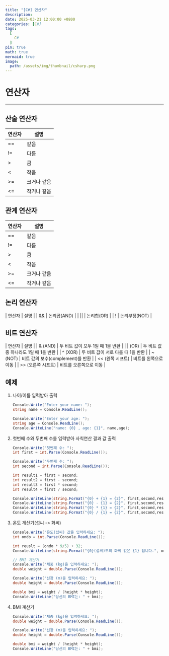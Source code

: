 ```yaml
---
title: "[C#] 연산자"
description: 
date: 2025-03-21 12:00:00 +0800
categories: [C#]
tags:
  [
    C#
  ]
pin: true
math: true
mermaid: true
image:
  path: /assets/img/thumbnail/csharp.png
---
```


# 연산자

--- 

## 산술 연산자

| 연산자 | 설명 |
| --- | --- |
| == | 같음 |
| != | 다름 |
| > | 큼 |
| < | 작음 |
| >= | 크거나 같음 |
| <= | 작거나 같음 |

## 관계 연산자

| 연산자 | 설명 |
| --- | --- |
| == | 같음 |
| != | 다름 |
| > | 큼 |
| < | 작음 |
| >= | 크거나 같음 |
| <= | 작거나 같음 |

## 논리 연산자

| 연산자 | 설명 |
| && | 논리곱(AND) |
| \|\| | 논리합(OR) |
| ! | 논리부정(NOT) |

## 비트 연산자

| 연산자 | 설명 |
| & (AND) | 두 비트 값이 모두 1일 때 1을 반환 |
| \| (OR) | 두 비트 값 중 하나라도 1일 때 1을 반환 |
| ^ (XOR) | 두 비트 값이 서로 다를 때 1을 반환 |
| ~ (NOT) | 비트 값의 보수(complement)를 반환 |
| << (왼쪽 시프트) | 비트를 왼쪽으로 이동 |
| >> (오른쪽 시프트) | 비트를 오른쪽으로 이동 |


## 예제

1. 나이/이름 입력받아 출력  
    ```c#
    Console.Write("Enter your name: ");
    string name = Console.ReadLine();

    Console.Write("Enter your age: ");
    string age = Console.ReadLine();
    Console.WriteLine("name: {0} , age: {1}", name,age);
    ```

2. 첫번째 수와 두번째 수를 입력받아 사칙연산 결과 값 출력  
    ```c#
    Console.Write("첫번째 수: ");
    int first = int.Parse(Console.ReadLine());

    Console.Write("두번째 수: ");
    int second = int.Parse(Console.ReadLine());

    int result1 = first + second;
    int result2 = first - second;
    int result3 = first * second;
    int result4 = first / second;

    Console.WriteLine(string.Format("{0} + {1} = {2}", first,second,result1));
    Console.WriteLine(string.Format("{0} - {1} = {2}", first,second,result2));
    Console.WriteLine(string.Format("{0} * {1} = {2}", first,second,result3));
    Console.WriteLine(string.Format("{0} / {1} = {2}", first,second,result4));
    ```

3. 온도 계산기(섭씨 -> 화씨)  
    ```c#
    Console.Write("온도(섭씨) 값을 입력하세요: ");
    int ondo = int.Parse(Console.ReadLine());

    int reuslt = (ondo * 9/5) + 32;
    Console.WriteLine(string.Format("{0}(섭씨)도의 화씨 값은 {1} 입니다.", ondo,reuslt));

    // BMI 계산기
    Console.Write("체중 (kg)을 입력하세요: ");
    double weight = double.Parse(Console.ReadLine());

    Console.Write("신장 (m)을 입력하세요: ");
    double height = double.Parse(Console.ReadLine());

    double bmi = weight / (height * height);
    Console.WriteLine("당신의 BMI는: " + bmi);
    ```

4. BMI 계산기  
    ```c#
    Console.Write("체중 (kg)을 입력하세요: ");
    double weight = double.Parse(Console.ReadLine());

    Console.Write("신장 (m)을 입력하세요: ");
    double height = double.Parse(Console.ReadLine());

    double bmi = weight / (height * height);
    Console.WriteLine("당신의 BMI는: " + bmi);
    ```